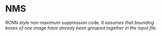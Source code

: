 # NMS
RCNN style non-maximum suppression code. *It assumes that bounding boxes of one image have already been grouped together in the input file.*

